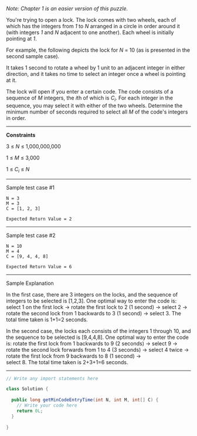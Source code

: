 *Note: Chapter 1 is an easier version of this puzzle.*

You're trying to open a lock. The lock comes with two wheels, each of which has the integers from *1* to *N* arranged in 
a circle in order around it (with integers *1* and *N* adjacent to one another). Each wheel is initially pointing at *1*.

For example, the following depicts the lock for *N* = 10 (as is presented in the second sample case).

It takes 1 second to rotate a wheel by 1 unit to an adjacent integer in either direction, and it takes no time to select 
an integer once a wheel is pointing at it.

The lock will open if you enter a certain code. The code consists of a sequence of *M* integers, the *i*th of which is 
*C<sub>i</sub>*. For each integer in the sequence, you may select it with either of the two wheels. Determine the 
minimum number of seconds required to select all *M* of the code's integers in order.

---

**Constraints**

3 ≤ *N* ≤ 1,000,000,000

1 ≤ *M* ≤ 3,000

1 ≤ *C<sub>i</sub>* ≤ *N*

---

Sample test case #1
```
N = 3
M = 3
C = [1, 2, 3]
```
```
Expected Return Value = 2
```
---

Sample test case #2
```
N = 10
M = 4
C = [9, 4, 4, 8]
```
```
Expected Return Value = 6
```
---

Sample Explanation

In the first case, there are 3 integers on the locks, and the sequence of integers to be selected is [1,2,3]. One 
optimal way to enter the code is: select 1 on the first lock → rotate the first lock to 2 (1 second) → select 2 → rotate 
the second lock from 1 backwards to 3 (1 second) → select 3. The total time taken is 1+1=2 seconds.

In the second case, the locks each consists of the integers 1 through 10, and the sequence to be selected is [9,4,4,8]. 
One optimal way to enter the code is: rotate the first lock from 1 backwards to 9 (2 seconds) → select 9 → rotate the 
second lock forwards from 1 to 4 (3 seconds) → select 4 twice → rotate the first lock from 9 backwards to 8 (1 second) →  
select 8. The total time taken is 2+3+1=6 seconds.

---
```java
// Write any import statements here

class Solution {
  
  public long getMinCodeEntryTime(int N, int M, int[] C) {
    // Write your code here
    return 0L;
  }
  
}
```